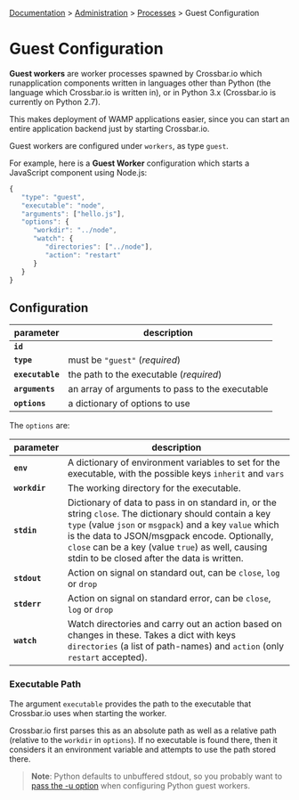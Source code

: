 [Documentation](.) > [Administration](Administration) > [Processes](Processes) > Guest Configuration

# Guest Configuration

**Guest workers** are worker processes spawned by Crossbar.io which runapplication components written in languages other than Python (the language which Crossbar.io is written in), or in Python 3.x (Crossbar.io is currently on Python 2.7).

This makes deployment of WAMP applications easier, since you can start an entire application backend just by starting Crossbar.io.

Guest workers are configured under `workers`, as type `guest`.

For example, here is a **Guest Worker** configuration which starts a JavaScript component using Node.js:

```javascript
{
   "type": "guest",
   "executable": "node",
   "arguments": ["hello.js"],
   "options": {
      "workdir": "../node",
      "watch": {
         "directories": ["../node"],
         "action": "restart"
      }
   }
}
```



## Configuration

parameter | description
---|---
**`id`** |
**`type`** | must be `"guest"` (*required*)
**`executable`** | the path to the executable (*required*)
**`arguments`** | an array of arguments to pass to the executable
**`options`** | a dictionary of options to use

The `options` are:

parameter | description
---|---
**`env`** | A dictionary of environment variables to set for the executable, with the possible keys `inherit` and `vars`
**`workdir`** |  The working directory for the executable.
**`stdin`** | Dictionary of data to pass in on standard in, or the string `close`. The dictionary should contain a key `type` (value `json` or `msgpack`) and a key `value` which is the data to JSON/msgpack encode. Optionally, `close` can be a key (value `true`) as well, causing stdin to be closed after the data is written.
**`stdout`** | Action on signal on standard out, can be `close`, `log` or `drop`
**`stderr`** | Action on signal on standard error, can be `close`, `log` or `drop`
**`watch`** |  Watch directories and carry out an action based on changes in these. Takes a dict with keys `directories` (a list of path-names) and `action` (only `restart` accepted).

### Executable Path

The argument `executable` provides the path to the executable that Crossbar.io uses when starting the worker.

Crossbar.io first parses this as an absolute path as well as a relative path (relative to the `workdir` in `options`). If no executable is found there, then it considers it an environment variable and attempts to use the path stored there.

> **Note**: Python defaults to unbuffered stdout, so you probably want to [pass the -u option](https://docs.python.org/3/using/cmdline.html#cmdoption-u) when configuring Python guest workers.
